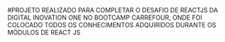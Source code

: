 #PROJETO REALIZADO PARA COMPLETAR O DESAFIO DE REACTJS DA DIGITAL INOVATION ONE NO BOOTCAMP CARREFOUR, ONDE FOI COLOCADO TODOS OS CONHECIMENTOS ADQUIRIDOS DURANTE OS MÓDULOS DE REACT JS
